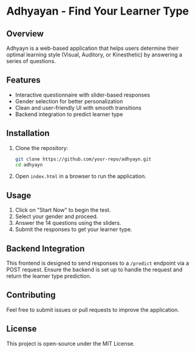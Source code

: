 # Adhyayan - Find Your Learner Type

## Overview
Adhyayn is a web-based application that helps users determine their optimal learning style (Visual, Auditory, or Kinesthetic) by answering a series of questions.

## Features
- Interactive questionnaire with slider-based responses
- Gender selection for better personalization
- Clean and user-friendly UI with smooth transitions
- Backend integration to predict learner type

## Installation
1. Clone the repository:
   ```bash
   git clone https://github.com/your-repo/adhyayn.git
   cd adhyayn
   ```
2. Open `index.html` in a browser to run the application.

## Usage
1. Click on "Start Now" to begin the test.
2. Select your gender and proceed.
3. Answer the 14 questions using the sliders.
4. Submit the responses to get your learner type.

## Backend Integration
This frontend is designed to send responses to a `/predict` endpoint via a POST request. Ensure the backend is set up to handle the request and return the learner type prediction.

## Contributing
Feel free to submit issues or pull requests to improve the application.

## License
This project is open-source under the MIT License.

